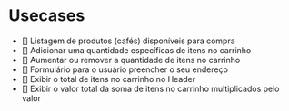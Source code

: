 # Usecases
- [] Listagem de produtos (cafés) disponíveis para compra
- [] Adicionar uma quantidade específicas de itens no carrinho
- [] Aumentar ou remover a quantidade de itens no carrinho
- [] Formulário para o usuário preencher o seu endereço
- [] Exibir o total de itens no carrinho no Header
- [] Exibir o valor total da soma de itens no carrinho multiplicados pelo valor